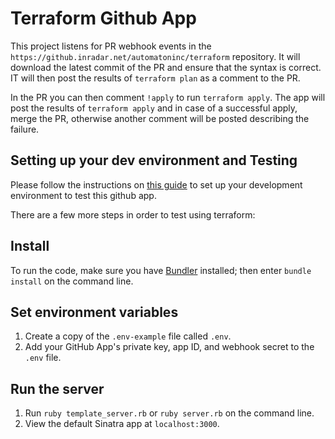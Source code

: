 # Terraform Github App

This project listens for PR webhook events in the `https://github.inradar.net/automatoninc/terraform` repository. 
It will download the latest commit of the PR and ensure that the syntax is correct. IT will then post the results 
of `terraform plan` as a comment to the PR.

In the PR you can then comment `!apply` to run `terraform apply`. The app will post the results of `terraform apply`
and in case of a successful apply, merge the PR, otherwise another comment will be posted describing the failure.

## Setting up your dev environment and Testing

Please follow the instructions on [this guide](https://developer.github.com/enterprise/2.15/apps/quickstart-guides/setting-up-your-development-environment/)
to set up your development environment to test this github app.

There are a few more steps in order to test using terraform:

<TODO>


## Install

To run the code, make sure you have [Bundler](http://gembundler.com/) installed; then enter `bundle install` on the command line.

## Set environment variables

1. Create a copy of the `.env-example` file called `.env`.
2. Add your GitHub App's private key, app ID, and webhook secret to the `.env` file.

## Run the server

1. Run `ruby template_server.rb` or `ruby server.rb` on the command line.
1. View the default Sinatra app at `localhost:3000`.
